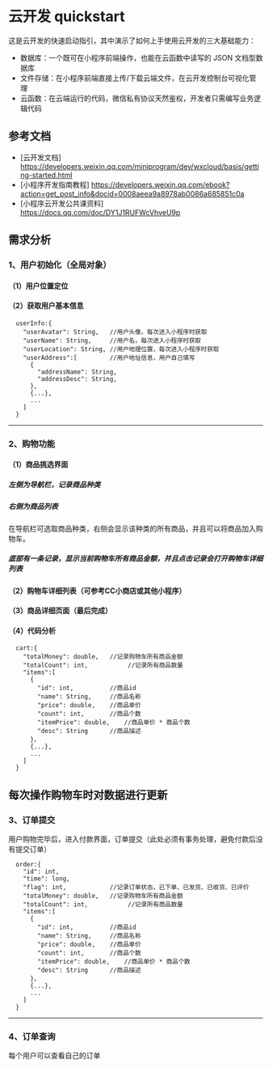 # 云开发 quickstart

这是云开发的快速启动指引，其中演示了如何上手使用云开发的三大基础能力：

- 数据库：一个既可在小程序前端操作，也能在云函数中读写的 JSON 文档型数据库
- 文件存储：在小程序前端直接上传/下载云端文件，在云开发控制台可视化管理
- 云函数：在云端运行的代码，微信私有协议天然鉴权，开发者只需编写业务逻辑代码

## 参考文档

- [云开发文档] https://developers.weixin.qq.com/miniprogram/dev/wxcloud/basis/getting-started.html
- [小程序开发指南教程] https://developers.weixin.qq.com/ebook?action=get_post_info&docid=0008aeea9a8978ab0086a685851c0a
- [小程序云开发公共课资料] https://docs.qq.com/doc/DY1J1RUFWcVhveU9p

## 需求分析

### 1、用户初始化（全局对象）
#### （1）用户位置定位

#### （2）获取用户基本信息
```
  userInfo:{
    "userAvatar": String,   //用户头像，每次进入小程序时获取
    "userName": String,     //用户名，每次进入小程序时获取
    "userLocation": String, //用户地理位置，每次进入小程序时获取
    "userAddress":[         //用户地址信息，用户自己填写
      {
        "addressName": String,
        "addressDesc": String,
      },
      {...},
      ...
    ]
  }
```
---

### 2、购物功能
#### （1）商品挑选界面
##### 左侧为导航栏，记录商品种类
##### 右侧为商品列表
在导航栏可选取商品种类，右侧会显示该种类的所有商品，并且可以将商品加入购物车。
##### 底部有一条记录，显示当前购物车所有商品金额，并且点击记录会打开购物车详细列表

#### （2）购物车详细列表（可参考CC小商店或其他小程序）

#### （3）商品详细页面（最后完成）

#### （4）代码分析
```
  cart:{
    "totalMoney": double,   //记录购物车所有商品金额
    "totalCount": int,           //记录所有商品数量
    "items":[
      {
        "id": int,          //商品id
        "name": String,     //商品名称
        "price": double,    //商品单价
        "count": int,       //商品个数
        "itemPrice": double,    //商品单价 * 商品个数
        "desc": String      //商品描述
      }，
      {...},
      ...
    ]
  }
```
每次操作购物车时对数据进行更新
---

### 3、订单提交
用户购物完毕后，进入付款界面，订单提交（此处必须有事务处理，避免付款后没有提交订单）

```
  order:{
    "id": int,
    "time": long,
    "flag": int,            //记录订单状态，已下单、已发货、已收货、已评价
    "totalMoney": double,   //记录购物车所有商品金额
    "totalCount": int,           //记录所有商品数量
    "items":[
      {
        "id": int,          //商品id
        "name": String,     //商品名称
        "price": double,    //商品单价
        "count": int,       //商品个数
        "itemPrice": double,    //商品单价 * 商品个数
        "desc": String      //商品描述
      }，
      {...},
      ...
    ]
  }
```
---

### 4、订单查询
每个用户可以查看自己的订单

  

